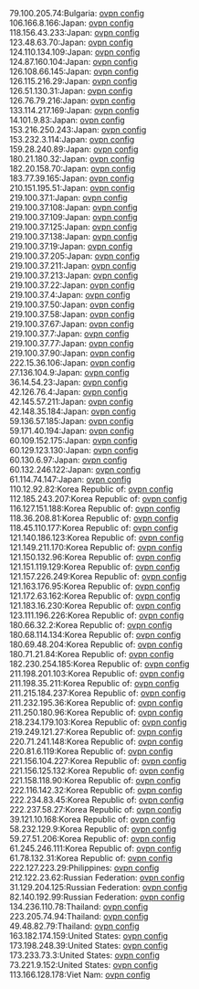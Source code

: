 79.100.205.74:Bulgaria: [ovpn config](vpn/79_100_205_74.ovpn)  
106.166.8.166:Japan: [ovpn config](vpn/106_166_8_166.ovpn)  
118.156.43.233:Japan: [ovpn config](vpn/118_156_43_233.ovpn)  
123.48.63.70:Japan: [ovpn config](vpn/123_48_63_70.ovpn)  
124.110.134.109:Japan: [ovpn config](vpn/124_110_134_109.ovpn)  
124.87.160.104:Japan: [ovpn config](vpn/124_87_160_104.ovpn)  
126.108.66.145:Japan: [ovpn config](vpn/126_108_66_145.ovpn)  
126.115.216.29:Japan: [ovpn config](vpn/126_115_216_29.ovpn)  
126.51.130.31:Japan: [ovpn config](vpn/126_51_130_31.ovpn)  
126.76.79.216:Japan: [ovpn config](vpn/126_76_79_216.ovpn)  
133.114.217.169:Japan: [ovpn config](vpn/133_114_217_169.ovpn)  
14.101.9.83:Japan: [ovpn config](vpn/14_101_9_83.ovpn)  
153.216.250.243:Japan: [ovpn config](vpn/153_216_250_243.ovpn)  
153.232.3.114:Japan: [ovpn config](vpn/153_232_3_114.ovpn)  
159.28.240.89:Japan: [ovpn config](vpn/159_28_240_89.ovpn)  
180.21.180.32:Japan: [ovpn config](vpn/180_21_180_32.ovpn)  
182.20.158.70:Japan: [ovpn config](vpn/182_20_158_70.ovpn)  
183.77.39.165:Japan: [ovpn config](vpn/183_77_39_165.ovpn)  
210.151.195.51:Japan: [ovpn config](vpn/210_151_195_51.ovpn)  
219.100.37.1:Japan: [ovpn config](vpn/219_100_37_1.ovpn)  
219.100.37.108:Japan: [ovpn config](vpn/219_100_37_108.ovpn)  
219.100.37.109:Japan: [ovpn config](vpn/219_100_37_109.ovpn)  
219.100.37.125:Japan: [ovpn config](vpn/219_100_37_125.ovpn)  
219.100.37.138:Japan: [ovpn config](vpn/219_100_37_138.ovpn)  
219.100.37.19:Japan: [ovpn config](vpn/219_100_37_19.ovpn)  
219.100.37.205:Japan: [ovpn config](vpn/219_100_37_205.ovpn)  
219.100.37.211:Japan: [ovpn config](vpn/219_100_37_211.ovpn)  
219.100.37.213:Japan: [ovpn config](vpn/219_100_37_213.ovpn)  
219.100.37.22:Japan: [ovpn config](vpn/219_100_37_22.ovpn)  
219.100.37.4:Japan: [ovpn config](vpn/219_100_37_4.ovpn)  
219.100.37.50:Japan: [ovpn config](vpn/219_100_37_50.ovpn)  
219.100.37.58:Japan: [ovpn config](vpn/219_100_37_58.ovpn)  
219.100.37.67:Japan: [ovpn config](vpn/219_100_37_67.ovpn)  
219.100.37.7:Japan: [ovpn config](vpn/219_100_37_7.ovpn)  
219.100.37.77:Japan: [ovpn config](vpn/219_100_37_77.ovpn)  
219.100.37.90:Japan: [ovpn config](vpn/219_100_37_90.ovpn)  
222.15.36.106:Japan: [ovpn config](vpn/222_15_36_106.ovpn)  
27.136.104.9:Japan: [ovpn config](vpn/27_136_104_9.ovpn)  
36.14.54.23:Japan: [ovpn config](vpn/36_14_54_23.ovpn)  
42.126.76.4:Japan: [ovpn config](vpn/42_126_76_4.ovpn)  
42.145.57.211:Japan: [ovpn config](vpn/42_145_57_211.ovpn)  
42.148.35.184:Japan: [ovpn config](vpn/42_148_35_184.ovpn)  
59.136.57.185:Japan: [ovpn config](vpn/59_136_57_185.ovpn)  
59.171.40.194:Japan: [ovpn config](vpn/59_171_40_194.ovpn)  
60.109.152.175:Japan: [ovpn config](vpn/60_109_152_175.ovpn)  
60.129.123.130:Japan: [ovpn config](vpn/60_129_123_130.ovpn)  
60.130.6.97:Japan: [ovpn config](vpn/60_130_6_97.ovpn)  
60.132.246.122:Japan: [ovpn config](vpn/60_132_246_122.ovpn)  
61.114.74.147:Japan: [ovpn config](vpn/61_114_74_147.ovpn)  
110.12.92.82:Korea Republic of: [ovpn config](vpn/110_12_92_82.ovpn)  
112.185.243.207:Korea Republic of: [ovpn config](vpn/112_185_243_207.ovpn)  
116.127.151.188:Korea Republic of: [ovpn config](vpn/116_127_151_188.ovpn)  
118.36.208.81:Korea Republic of: [ovpn config](vpn/118_36_208_81.ovpn)  
118.45.110.177:Korea Republic of: [ovpn config](vpn/118_45_110_177.ovpn)  
121.140.186.123:Korea Republic of: [ovpn config](vpn/121_140_186_123.ovpn)  
121.149.211.170:Korea Republic of: [ovpn config](vpn/121_149_211_170.ovpn)  
121.150.132.96:Korea Republic of: [ovpn config](vpn/121_150_132_96.ovpn)  
121.151.119.129:Korea Republic of: [ovpn config](vpn/121_151_119_129.ovpn)  
121.157.226.249:Korea Republic of: [ovpn config](vpn/121_157_226_249.ovpn)  
121.163.176.95:Korea Republic of: [ovpn config](vpn/121_163_176_95.ovpn)  
121.172.63.162:Korea Republic of: [ovpn config](vpn/121_172_63_162.ovpn)  
121.183.16.230:Korea Republic of: [ovpn config](vpn/121_183_16_230.ovpn)  
123.111.196.226:Korea Republic of: [ovpn config](vpn/123_111_196_226.ovpn)  
180.66.32.2:Korea Republic of: [ovpn config](vpn/180_66_32_2.ovpn)  
180.68.114.134:Korea Republic of: [ovpn config](vpn/180_68_114_134.ovpn)  
180.69.48.204:Korea Republic of: [ovpn config](vpn/180_69_48_204.ovpn)  
180.71.21.84:Korea Republic of: [ovpn config](vpn/180_71_21_84.ovpn)  
182.230.254.185:Korea Republic of: [ovpn config](vpn/182_230_254_185.ovpn)  
211.198.201.103:Korea Republic of: [ovpn config](vpn/211_198_201_103.ovpn)  
211.198.35.211:Korea Republic of: [ovpn config](vpn/211_198_35_211.ovpn)  
211.215.184.237:Korea Republic of: [ovpn config](vpn/211_215_184_237.ovpn)  
211.232.195.36:Korea Republic of: [ovpn config](vpn/211_232_195_36.ovpn)  
211.250.180.96:Korea Republic of: [ovpn config](vpn/211_250_180_96.ovpn)  
218.234.179.103:Korea Republic of: [ovpn config](vpn/218_234_179_103.ovpn)  
219.249.121.27:Korea Republic of: [ovpn config](vpn/219_249_121_27.ovpn)  
220.71.241.148:Korea Republic of: [ovpn config](vpn/220_71_241_148.ovpn)  
220.81.6.119:Korea Republic of: [ovpn config](vpn/220_81_6_119.ovpn)  
221.156.104.227:Korea Republic of: [ovpn config](vpn/221_156_104_227.ovpn)  
221.156.125.132:Korea Republic of: [ovpn config](vpn/221_156_125_132.ovpn)  
221.158.118.90:Korea Republic of: [ovpn config](vpn/221_158_118_90.ovpn)  
222.116.142.32:Korea Republic of: [ovpn config](vpn/222_116_142_32.ovpn)  
222.234.83.45:Korea Republic of: [ovpn config](vpn/222_234_83_45.ovpn)  
222.237.58.27:Korea Republic of: [ovpn config](vpn/222_237_58_27.ovpn)  
39.121.10.168:Korea Republic of: [ovpn config](vpn/39_121_10_168.ovpn)  
58.232.129.9:Korea Republic of: [ovpn config](vpn/58_232_129_9.ovpn)  
59.27.51.206:Korea Republic of: [ovpn config](vpn/59_27_51_206.ovpn)  
61.245.246.111:Korea Republic of: [ovpn config](vpn/61_245_246_111.ovpn)  
61.78.132.31:Korea Republic of: [ovpn config](vpn/61_78_132_31.ovpn)  
222.127.223.29:Philippines: [ovpn config](vpn/222_127_223_29.ovpn)  
212.122.23.62:Russian Federation: [ovpn config](vpn/212_122_23_62.ovpn)  
31.129.204.125:Russian Federation: [ovpn config](vpn/31_129_204_125.ovpn)  
82.140.192.99:Russian Federation: [ovpn config](vpn/82_140_192_99.ovpn)  
134.236.110.78:Thailand: [ovpn config](vpn/134_236_110_78.ovpn)  
223.205.74.94:Thailand: [ovpn config](vpn/223_205_74_94.ovpn)  
49.48.82.79:Thailand: [ovpn config](vpn/49_48_82_79.ovpn)  
163.182.174.159:United States: [ovpn config](vpn/163_182_174_159.ovpn)  
173.198.248.39:United States: [ovpn config](vpn/173_198_248_39.ovpn)  
173.233.73.3:United States: [ovpn config](vpn/173_233_73_3.ovpn)  
73.221.9.152:United States: [ovpn config](vpn/73_221_9_152.ovpn)  
113.166.128.178:Viet Nam: [ovpn config](vpn/113_166_128_178.ovpn)  
